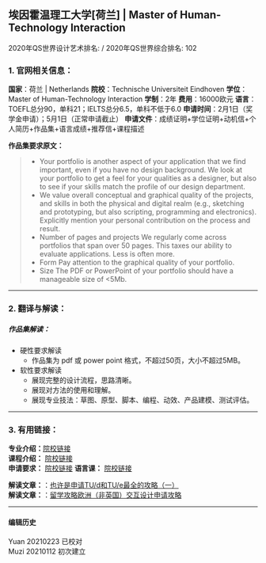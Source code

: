 ## 埃因霍温理工大学[荷兰] | Master of Human-Technology Interaction

2020年QS世界设计艺术排名: /
2020年QS世界综合排名: 102  

### 1. 官网相关信息：
**国家**：荷兰 | Netherlands
**院校**：Technische Universiteit Eindhoven
**学位**：Master of Human-Technology Interaction
**学制**：2年
**费用**：16000欧元
**语言**：TOEFL总分90，单科21；IELTS总分6.5，单科不低于6.0
**申请时间**：2月1日（奖学金申请）；5月1日（正常申请截止）
**申请文件**：成绩证明+学位证明+动机信+个人简历+作品集+语言成绩+推荐信+课程描述

**作品集要求原文：**   

> - Your portfolio is another aspect of your application that we find important, even if you have no design background. We look at your portfolio to get a feel for your qualities as a designer, but also to see if your skills match the profile of our design department.
> - We value overall conceptual and graphical quality of the projects, and skills in both the physical and digital realm (e.g., sketching and prototyping, but also scripting, programming and electronics). Explicitly mention your personal contribution on the process and result.
> - Number of pages and projects
We regularly come across portfolios that span over 50 pages. This taxes our ability to evaluate applications. Less is often more.
> - Form
Pay attention to the graphical quality of your portfolio.
> - Size
The PDF or PowerPoint of your portfolio should have a manageable size of <5Mb.


---

### 2. 翻译与解读：

##### 作品集解读：
- 硬性要求解读
  - 作品集为 pdf 或 power point 格式，不超过50页，大小不超过5MB。
- 软性要求解读
  - 展现完整的设计流程，思路清晰。
  - 展现对方法的使用和理解。
  - 展现专业技法：草图、原型、脚本、编程、动效、产品建模、测试评估。




---


### 3. 有用链接：

**专业介绍：**[院校链接](https://www.tue.nl/en/education/graduate-school/master-human-technology-interaction/)  
**课程介绍：** [院校链接](https://www.tue.nl/en/education/become-a-tue-student/admission-and-enrollment/programtype/master/program/industrial-design-1/country/china-1/)  
**申请要求：** [院校链接](https://www.tue.nl/en/education/become-a-tue-student/admission-and-enrollment/country/china-1/program/human-technology-interaction/programtype/master/)
**语言课：** [院校链接](https://www.tue.nl/en/tue-campus/starting-your-business/reconfirm-tue/leonardo-da-vinci/language-course/)

**解读文章：**：[也许是申请TU/d和TU/e最全的攻略（一）](http://www.makebi.net/21378.html)  
**解读文章：**：[留学攻略欧洲（非英国）交互设计申请攻略](http://www.makebi.net/7672.html)  



---


#### 编辑历史
Yuan 20210223 已校对  
Muzi 20210112 初次建立
